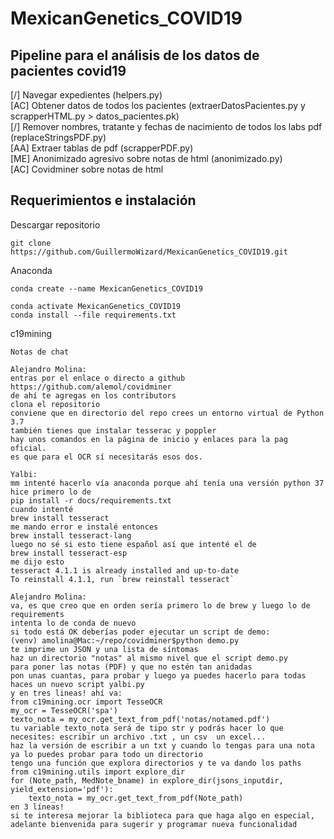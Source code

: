 # MexicanGenetics_COVID19

## Pipeline para el análisis de los datos de pacientes covid19

[/] Navegar expedientes (helpers.py)  
[AC] Obtener datos de todos los pacientes (extraerDatosPacientes.py y scrapperHTML.py > datos_pacientes.pk)  
[/] Remover nombres, tratante y fechas de nacimiento de todos los labs pdf (replaceStringsPDF.py)  
[AA] Extraer tablas de pdf (scrapperPDF.py)  
[ME] Anonimizado agresivo sobre notas de html (anonimizado.py)  
[AC] Covidminer sobre notas de html  



## Requerimientos e instalación

Descargar repositorio
```
git clone https://github.com/GuillermoWizard/MexicanGenetics_COVID19.git
```

Anaconda
```
conda create --name MexicanGenetics_COVID19

conda activate MexicanGenetics_COVID19
conda install --file requirements.txt
```

c19mining
```
Notas de chat

Alejandro Molina: 
entras por el enlace o directo a github https://github.com/alemol/covidminer
de ahí te agregas en los contributors
clona el repositorio
conviene que en directorio del repo crees un entorno virtual de Python 3.7
también tienes que instalar tesserac y poppler
hay unos comandos en la página de inicio y enlaces para la pag oficial. 
es que para el OCR sí necesitarás esos dos.

Yalbi:
mm intenté hacerlo vía anaconda porque ahí tenía una versión python 37
hice primero lo de 
pip install -r docs/requirements.txt
cuando intenté
brew install tesseract
me mando error e instalé entonces
brew install tesseract-lang
luego no sé si esto tiene español así que intenté el de
brew install tesseract-esp
me dijo esto
tesseract 4.1.1 is already installed and up-to-date
To reinstall 4.1.1, run `brew reinstall tesseract`

Alejandro Molina:
va, es que creo que en orden sería primero lo de brew y luego lo de requirements
intenta lo de conda de nuevo
si todo está OK deberías poder ejecutar un script de demo:
(venv) amolina@Mac:~/repo/covidminer$python demo.py 
te imprime un JSON y una lista de síntomas
haz un directorio "notas" al mismo nivel que el script demo.py
para poner las notas (PDF) y que no estén tan anidadas
pon unas cuantas, para probar y luego ya puedes hacerlo para todas
haces un nuevo script yalbi.py 
y en tres lineas! ahí va:
from c19mining.ocr import TesseOCR
my_ocr = TesseOCR('spa')
texto_nota = my_ocr.get_text_from_pdf('notas/notamed.pdf')
tu variable texto_nota será de tipo str y podrás hacer lo que necesites: escribir un archivo .txt , un csv  un excel...
haz la versión de escribir a un txt y cuando lo tengas para una nota ya lo puedes probar para todo un directorio
tengo una función que explora directorios y te va dando los paths
from c19mining.utils import explore_dir
for (Note_path, MedNote_bname) in explore_dir(jsons_inputdir, yield_extension='pdf'):
    texto_nota = my_ocr.get_text_from_pdf(Note_path)
en 3 líneas!
si te interesa mejorar la biblioteca para que haga algo en especial, adelante bienvenida para sugerir y programar nueva funcionalidad

```



